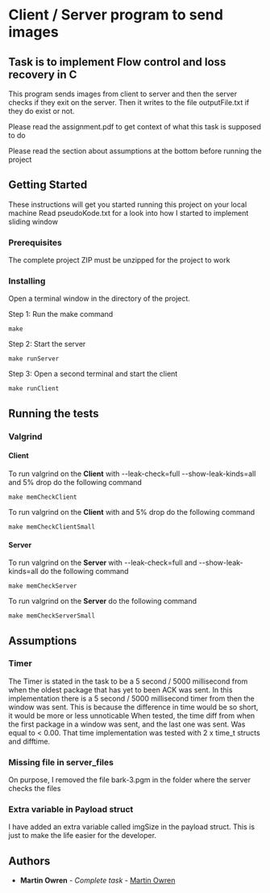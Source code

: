 # Client / Server program to send images
## Task is to implement Flow control and loss recovery in C
This program sends images from client to server and then the server checks if they exit on the server. Then it writes to the file outputFile.txt if they do exist or not.
   
Please read the assignment.pdf to get context of what this task is supposed to do
   
Please read the section about assumptions at the bottom before running the project

## Getting Started

These instructions will get you started running this project on your local machine
Read pseudoKode.txt for a look into how I started to implement sliding window

### Prerequisites

The complete project ZIP must be unzipped for the project to work

### Installing

Open a terminal window in the directory of the project.

Step 1: Run the make command

```
make
```

Step 2: Start the server

```
make runServer
```

Step 3: Open a second terminal and start the client
```
make runClient
```

## Running the tests

### Valgrind

#### Client

To run valgrind on the **Client** with --leak-check=full --show-leak-kinds=all and 5% drop do the following command

```
make memCheckClient
```
To run valgrind on the **Client** with and 5% drop do the following command

```
make memCheckClientSmall
```

#### Server

To run valgrind on the **Server** with --leak-check=full and --show-leak-kinds=all do the following command

```
make memCheckServer
```
To run valgrind on the **Server** do the following command

```
make memCheckServerSmall
```


## Assumptions

### Timer
The Timer is stated in the task to be a 5 second / 5000 millisecond from when the oldest package that has yet to been ACK was sent. 
In this implementation there is a 5 second / 5000 millisecond timer from then the window was sent. This is because the difference in time would be so short, it would be more or less unnoticable
When tested, the time diff from when the first package in a window was sent, and the last one was sent. Was equal to < 0.00. That time implementation was tested with 2 x time_t structs and difftime. 

### Missing file in server_files
On purpose, I removed the file bark-3.pgm in the folder where the server checks the files

### Extra variable in Payload struct
I have added an extra variable called imgSize in the payload struct. This is just to make the life easier for the developer. 


## Authors

* **Martin Owren** - *Complete task* - [Martin Owren](https://martinowren.com)

